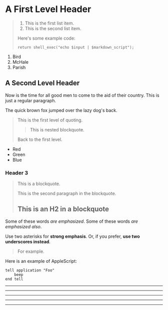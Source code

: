 A First Level Header
====================

> 
> 1.   This is the first list item.
> 2.   This is the second list item.
> 
> Here's some example code:
> 
>     return shell_exec("echo $input | $markdown_script");

1.  Bird
2.  McHale
3.  Parish

A Second Level Header
---------------------

Now is the time for all good men to come to
the aid of their country. This is just a
regular paragraph.

The quick brown fox jumped over the lazy
dog's back.

> This is the first level of quoting.
>
> > This is nested blockquote.
>
> Back to the first level.

+   Red
+   Green
+   Blue

### Header 3

> This is a blockquote.
> 
> This is the second paragraph in the blockquote.
>
> ## This is an H2 in a blockquote

Some of these words *are emphasized*.
Some of these words _are emphasized also_.

Use two asterisks for **strong emphasis**.
Or, if you prefer, __use two underscores instead__.

<blockquote>
  <p>For example.</p>
</blockquote>

Here is an example of AppleScript:

    tell application "Foo"
        beep
    end tell
* * *

***

*****

- - -

---------------------------------------
